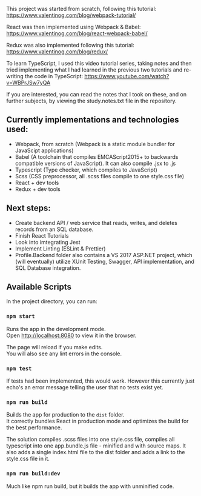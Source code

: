 This project was started from scratch, following this tutorial: https://www.valentinog.com/blog/webpack-tutorial/

React was then implemented using Webpack & Babel: https://www.valentinog.com/blog/react-webpack-babel/

Redux was also implemented following this tutorial: https://www.valentinog.com/blog/redux/ 

To learn TypeScript, I used this video tutorial series, taking notes and then tried implementing what I had learned in the previous two tutorials and re-writing the code in TypeScript: https://www.youtube.com/watch?v=WBPrJSw7yQA 

If you are interested, you can read the notes that I took on these, and on further subjects, by viewing the study.notes.txt file in the repository.

## Currently implementations and technologies used:
- Webpack, from scratch (Webpack is a static module bundler for JavaScipt applications)
- Babel (A toolchain that compiles EMCAScript2015+ to backwards compatible versions of JavaScript). It can also compile .jsx to .js
- Typescript (Type checker, which compiles to JavaScript)
- Scss (CSS preprocessor, all .scss files compile to one style.css file)
- React + dev tools
- Redux + dev tools


## Next steps: 
- Create backend API / web service that reads, writes, and deletes records from an SQL database. 
- Finish React Tutorials
- Look into imtegrating Jest
- Implement Linting (ESLint & Prettier)
- Profile.Backend folder also contains a VS 2017 ASP.NET project, which (will eventually) utilize XUnit Testing, Swagger, API implementation, and SQL Database integration. 

## Available Scripts

In the project directory, you can run:

### `npm start`

Runs the app in the development mode.<br>
Open [http://localhost:8080](http://localhost:8080) to view it in the browser.

The page will reload if you make edits.<br>
You will also see any lint errors in the console.

### `npm test`

If tests had been implemented, this would work. However this currently just echo's an error message telling the user that no tests exist yet.<br>

### `npm run build`

Builds the app for production to the `dist` folder.<br>
It correctly bundles React in production mode and optimizes the build for the best performance.

The solution compiles .scss files into one style.css file, compiles all typescript into one app.bundle.js file - minified and with source maps. It also adds a single index.html file to the dist folder and adds a link to the style.css file in it. 

### `npm run build:dev`
Much like npm run build, but it builds the app with unminified code.<br>